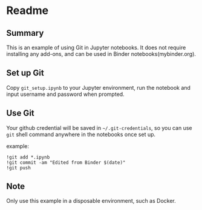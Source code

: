 # Readme

## Summary

This is an example of using Git in Jupyter notebooks. It does not require installing any add-ons, and can be used in Binder notebooks(mybinder.org).

## Set up Git

Copy `git_setup.ipynb` to your Jupyter environment, run the notebook and input username and password when prompted.

## Use Git

Your github credential will be saved in `~/.git-credentials`, so you can use `git` shell command anywhere in the notebooks once set up.

example:
```
!git add *.ipynb
!git commit -am "Edited from Binder $(date)"
!git push
```

## Note

Only use this example in a disposable environment, such as Docker.
